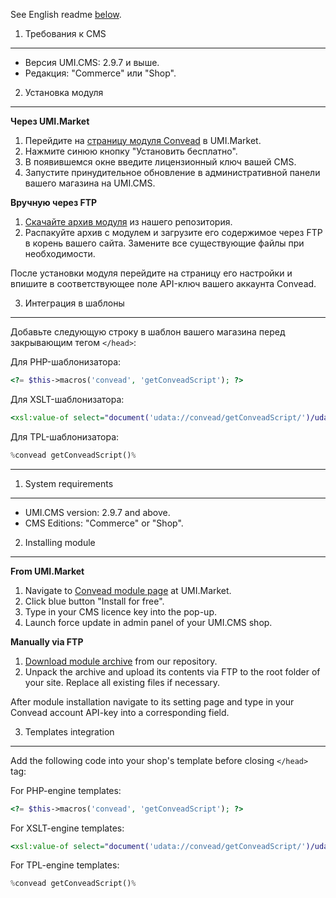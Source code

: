 See English readme [below](#1-system-requirements).

1. Требования к CMS
-------------------

* Версия UMI.CMS: 2.9.7 и выше.
* Редакция: "Сommerce" или "Shop".

2. Установка модуля 
-------------------

**Через UMI.Market**

1. Перейдите на [страницу модуля Convead](http://market.umi-cms.ru/module/convead/) в UMI.Market.
2. Нажмите синюю кнопку "Установить бесплатно".
3. В появившемся окне введите лицензионный ключ вашей CMS.
4. Запустите принудительное обновление в административной панели вашего магазина на UMI.CMS.

**Вручную через FTP**

1. [Скачайте архив модуля](https://d2p70fm3k6a3cb.cloudfront.net/public/plugins/umi/convead-1.0.0.0.tar) из нашего репозитория.
2. Распакуйте архив с модулем и загрузите его содержимое через FTP в корень вашего сайта. Замените все существующие файлы при необходимости.

После установки модуля перейдите на страницу его настройки и впишите в соответствующее поле API-ключ вашего аккаунта Convead.

3. Интеграция в шаблоны
-----------------------

Добавьте следующую строку в шаблон вашего магазина перед закрывающим тегом `</head>`:

Для PHP-шаблонизатора:  

```php
<?= $this->macros('convead', 'getConveadScript'); ?>
```

Для XSLT-шаблонизатора:  
```xslt
<xsl:value-of select="document('udata://convead/getConveadScript/')/udata" disable-output-escaping="yes" />
```

Для TPL-шаблонизатора:  

```php
%convead getConveadScript()%
```

----------------------

1. System requirements
----------------------

* UMI.CMS version: 2.9.7 and above.
* CMS Editions: "Сommerce" or "Shop".

2. Installing module
--------------------

**From UMI.Market**

1. Navigate to [Convead module page](http://market.umi-cms.ru/module/convead/) at UMI.Market.
2. Click blue button "Install for free".
3. Type in your CMS licence key into the pop-up.
4. Launch force update in admin panel of your UMI.CMS shop.

**Manually via FTP**

1. [Download module archive](https://d2p70fm3k6a3cb.cloudfront.net/public/plugins/umi/convead-1.0.0.0.tar) from our repository.
2. Unpack the archive and upload its contents via FTP to the root folder of your site. Replace all existing files if necessary.

After module installation navigate to its setting page and type in your Convead account API-key into a corresponding field.

3. Templates integration
------------------------

Add the following code into your shop's template before closing `</head>` tag:

For PHP-engine templates:  

```php
<?= $this->macros('convead', 'getConveadScript'); ?>
```

For XSLT-engine templates:  
```xslt
<xsl:value-of select="document('udata://convead/getConveadScript/')/udata" disable-output-escaping="yes" />
```

For TPL-engine templates:  

```php
%convead getConveadScript()%
```
